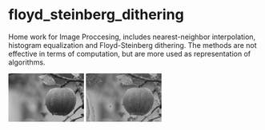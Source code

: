 # floyd_steinberg_dithering
Home work for Image Proccesing, includes nearest-neighbor interpolation, histogram equalization and Floyd-Steinberg dithering. The methods are not effective in terms of computation, but are more used as representation of algorithms.

<img src="grey2.jpeg" width="30%"></img>
<img src="grey.jpeg" width="30%"></img>
